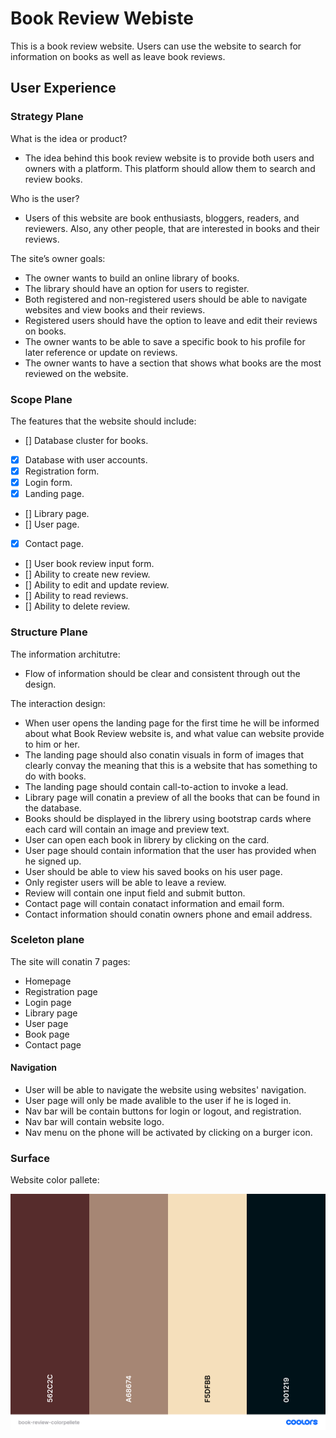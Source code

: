 # Book Review Webiste

This is a book review website. Users can use the website to search for information on books as well as leave book reviews.

## User Experience

### Strategy Plane
What is the idea or product?

- The idea behind this book review website is to provide both users and owners with a platform. This platform should allow them to search and review books.

Who is the user?
- Users of this website are book enthusiasts, bloggers, readers, and reviewers. Also, any other people, that are interested in books and their reviews.

The site’s owner goals:
- The owner wants to build an online library of books. 
- The library should have an option for users to register.
- Both registered and non-registered users should be able to navigate websites and view books and their reviews.
- Registered users should have the option to leave and edit their reviews on books.
- The owner wants to be able to save a specific book to his profile for later reference or update on reviews.
- The owner wants to have a section that shows what books are the most reviewed on the website.

### Scope Plane
The features that the website should include:
- [] Database cluster for books.
- [x] Database with user accounts.
- [x] Registration form.
- [x] Login form.
- [x] Landing page.
- [] Library page.
- [] User page.
- [x] Contact page.
- [] User book review input form.
- [] Ability to create new review.
- [] Ability to edit and update review.
- [] Ability to read reviews.
- [] Ability to delete review.

### Structure Plane
The information architutre:
- Flow of information should be clear and consistent through out the design.

The interaction design:
- When user opens the landing page for the first time he will be informed about what Book Review website is, and what value can website provide to him or her.
- The landing page should also conatin visuals in form of images that clearly convay the meaning that this is a website that has something to do with books.
- The landing page should contain call-to-action to invoke a lead.
- Library page will conatin a preview of all the books that can be found in the database.
- Books should be displayed in the librery using bootstrap cards where each card will contain an image and preview text.
- User can open each book in librery by clicking on the card.
- User page should contain information that the user has provided when he signed up.
- User should be able to view his saved books on his user page.
- Only register users will be able to leave a review.
- Review will contain one input field and submit button.
- Contact page will contain conatact information and email form.
- Contact information should conatin owners phone and email address.

### Sceleton plane
The site will conatin 7 pages:
- Homepage
- Registration page
- Login page
- Library page
- User page
- Book page
- Contact page

#### Navigation
- User will be able to navigate the website using websites' navigation. 
- User page will only be made avalible to the user if he is loged in.
- Nav bar will be contain buttons for login or logout, and registration.
- Nav bar will contain website logo.
- Nav menu on the phone will be activated by clicking on a burger icon.

### Surface

Website color pallete:

![review site color pallete](assets/img/book-review-colorpallete.png)








 